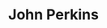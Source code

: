 ---
id: "jp_k"
title: "John Perkins"
image: "img/john_perkins.jpg"
type: "Keynote"
about: "John Perkins learned the powers of perceived reality to change objective reality from Amazon shamans in 1968-71, honed them as an economic hit man, and has since used them to help individuals, corporations, and governments create a better world. His books, in 33 languages, spent 73 weeks on the NYT bestseller list. John is a founder and board member of Dream Change and The Pachamama Alliance, non-profit organizations devoted to establishing a world future generations will want to inherit."
name_event: "Touching the Jaguar"
date_event: "February 2nd 2019"
time_event: "14:00"
summary_event: "Changing Reality by Changing Perception. 
When aliens arrive, how will they deal with our planet and us?"
about_event: "They’ll certainly be impressed by Earth’s beauty and abundant resources, and dismayed by the destructive actions of its people. They’ll be shocked by the brutal ways we treat each other and our planetary home. They may well decide that if we continue to kill and destroy, they’ll have no choice but to save the planet by eradicating us."
tags: ['ind_key', 'prem', 'prem_plus_dw']
draft: false
---